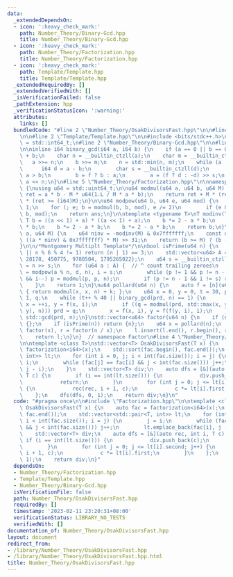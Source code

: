 ```yaml
---
data:
  _extendedDependsOn:
  - icon: ':heavy_check_mark:'
    path: Number_Theory/Binary-Gcd.hpp
    title: Number_Theory/Binary-Gcd.hpp
  - icon: ':heavy_check_mark:'
    path: Number_Theory/Factorization.hpp
    title: Number_Theory/Factorization.hpp
  - icon: ':heavy_check_mark:'
    path: Template/Template.hpp
    title: Template/Template.hpp
  _extendedRequiredBy: []
  _extendedVerifiedWith: []
  _isVerificationFailed: false
  _pathExtension: hpp
  _verificationStatusIcon: ':warning:'
  attributes:
    links: []
  bundledCode: "#line 2 \"Number_Theory/OsakDivisorsFast.hpp\"\n\n#line 2 \"Number_Theory/Factorization.hpp\"\
    \n\n#line 2 \"Template/Template.hpp\"\n\n#include <bits/stdc++.h>\n\nusing i64\
    \ = std::int64_t;\n#line 2 \"Number_Theory/Binary-Gcd.hpp\"\n\n#line 4 \"Number_Theory/Binary-Gcd.hpp\"\
    \n\ninline i64 binary_gcd(i64 a, i64 b) {\n    if (a == 0 || b == 0) return a\
    \ + b;\n    char n = __builtin_ctzll(a);\n    char m = __builtin_ctzll(b);\n \
    \   a >>= n;\n    b >>= m;\n    n = std::min(n, m);\n    while (a != b) {\n  \
    \      i64 d = a - b;\n        char s = __builtin_ctzll(d);\n        bool f =\
    \ a > b;\n        b = f ? b : a;\n        a = (f ? d : -d) >> s;\n    }\n    return\
    \ a << n;\n}\n#line 5 \"Number_Theory/Factorization.hpp\"\n\nnamespace Factor\
    \ {\nusing u64 = std::uint64_t;\n\nu64 modmul(u64 a, u64 b, u64 M) {\n    i64\
    \ ret = a * b - M * u64(1.L / M * a * b);\n    return ret + M * (ret < 0) - M\
    \ * (ret >= (i64)M);\n}\n\nu64 modpow(u64 b, u64 e, u64 mod) {\n    u64 ans =\
    \ 1;\n    for (; e; b = modmul(b, b, mod), e /= 2)\n        if (e & 1) ans = modmul(ans,\
    \ b, mod);\n    return ans;\n}\n\ntemplate <typename T>\nT modinv(T a) {\n   \
    \ T b = ((a << 1) + a) * ((a << 1) + a);\n    b *= 2 - a * b;\n    b *= 2 - a\
    \ * b;\n    b *= 2 - a * b;\n    b *= 2 - a * b;\n    return b;\n}\n\nu64 montgomery(u64\
    \ a, u64 M) {\n    u64 ninv = -modinv(M) & 0x7fffffff;\n    const u64 b = (a +\
    \ ((a * ninv) & 0x7fffffff) * M) >> 31;\n    return (b >= M) ? (b - M) : b;\n\
    }\n\n/*Montgomery Multiplt Template*/\n\nbool isPrime(u64 n) {\n    if (n < 2\
    \ || n % 6 % 4 != 1) return (n | 1) == 3;\n    std::vector<u64> A = {2, 325, 9375,\
    \ 28178, 450775, 9780504, 1795265022};\n    u64 s = __builtin_ctzll(n - 1), d\
    \ = n >> s;\n    for (u64 a : A) {  // ^ count trailing zeroes\n        u64 p\
    \ = modpow(a % n, d, n), i = s;\n        while (p != 1 && p != n - 1 && a % n\
    \ && i--) p = modmul(p, p, n);\n        if (p != n - 1 && i != s) return 0;\n\
    \    }\n    return 1;\n}\nu64 pollard(u64 n) {\n    auto f = [n](u64 x, u64 k)\
    \ { return modmul(x, x, n) + k; };\n    u64 x = 0, y = 0, t = 30, prd = 2, i =\
    \ 1, q;\n    while (t++ % 40 || binary_gcd(prd, n) == 1) {\n        if (x == y)\
    \ x = ++i, y = f(x, i);\n        if ((q = modmul(prd, std::max(x, y) - std::min(x,\
    \ y), n))) prd = q;\n        x = f(x, i), y = f(f(y, i), i);\n    }\n    return\
    \ std::gcd(prd, n);\n}\nstd::vector<u64> factor(u64 n) {\n    if (n == 1) return\
    \ {};\n    if (isPrime(n)) return {n};\n    u64 x = pollard(n);\n    auto l =\
    \ factor(x), r = factor(n / x);\n    l.insert(l.end(), r.begin(), r.end());\n\
    \    return l;\n}\n}  // namespace Factor\n#line 4 \"Number_Theory/OsakDivisorsFast.hpp\"\
    \n\ntemplate <class T>\nstd::vector<T> OsakDivisorsFast(T x) {\n    auto fac =\
    \ factorization<i64>(x);\n    std::sort(fac.begin(), fac.end());\n    std::vector<std::pair<T,\
    \ int>> lt;\n    for (int i = 0, j; i < int(fac.size()); i = j) {\n        j =\
    \ i;\n        while (fac[j] == fac[i] && j < int(fac.size())) j++;\n        lt.emplace_back(fac[i],\
    \ j - i);\n    }\n    std::vector<T> div;\n    auto dfs = [&](auto rec, int i,\
    \ T c) {\n        if (i == int(lt.size())) {\n            div.push_back(c);\n\
    \            return;\n        }\n        for (int j = 0; j <= lt[i].second; j++)\
    \ {\n            rec(rec, i + 1, c);\n            c *= lt[i].first;\n        }\n\
    \    };\n    dfs(dfs, 0, 1);\n    return div;\n}\n"
  code: "#pragma once\n\n#include \"Factorization.hpp\"\n\ntemplate <class T>\nstd::vector<T>\
    \ OsakDivisorsFast(T x) {\n    auto fac = factorization<i64>(x);\n    std::sort(fac.begin(),\
    \ fac.end());\n    std::vector<std::pair<T, int>> lt;\n    for (int i = 0, j;\
    \ i < int(fac.size()); i = j) {\n        j = i;\n        while (fac[j] == fac[i]\
    \ && j < int(fac.size())) j++;\n        lt.emplace_back(fac[i], j - i);\n    }\n\
    \    std::vector<T> div;\n    auto dfs = [&](auto rec, int i, T c) {\n       \
    \ if (i == int(lt.size())) {\n            div.push_back(c);\n            return;\n\
    \        }\n        for (int j = 0; j <= lt[i].second; j++) {\n            rec(rec,\
    \ i + 1, c);\n            c *= lt[i].first;\n        }\n    };\n    dfs(dfs, 0,\
    \ 1);\n    return div;\n}"
  dependsOn:
  - Number_Theory/Factorization.hpp
  - Template/Template.hpp
  - Number_Theory/Binary-Gcd.hpp
  isVerificationFile: false
  path: Number_Theory/OsakDivisorsFast.hpp
  requiredBy: []
  timestamp: '2023-02-11 23:20:31+08:00'
  verificationStatus: LIBRARY_NO_TESTS
  verifiedWith: []
documentation_of: Number_Theory/OsakDivisorsFast.hpp
layout: document
redirect_from:
- /library/Number_Theory/OsakDivisorsFast.hpp
- /library/Number_Theory/OsakDivisorsFast.hpp.html
title: Number_Theory/OsakDivisorsFast.hpp
---
```

